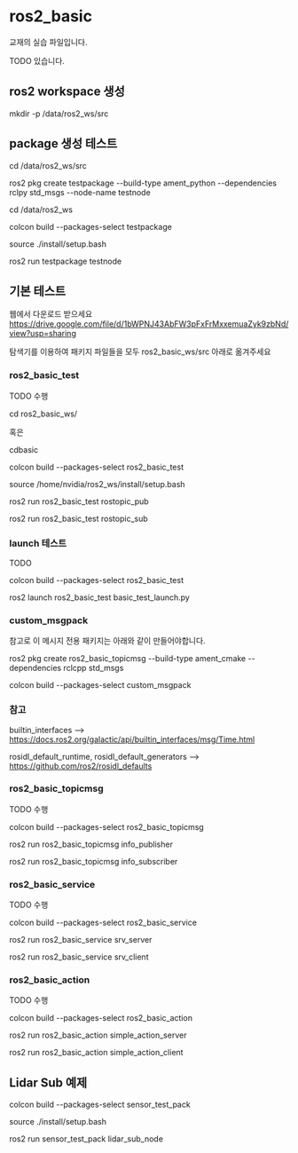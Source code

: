# ros2_basic

교재의 실습 파일입니다.

TODO 있습니다.


## ros2 workspace 생성 

mkdir -p /data/ros2_ws/src


## package 생성 테스트

cd /data/ros2_ws/src

ros2 pkg create testpackage --build-type ament_python --dependencies rclpy std_msgs  --node-name testnode

cd /data/ros2_ws

colcon build --packages-select testpackage

source ./install/setup.bash

ros2 run testpackage testnode

## 기본 테스트

웹에서 다운로드 받으세요
https://drive.google.com/file/d/1bWPNJ43AbFW3pFxFrMxxemuaZyk9zbNd/view?usp=sharing

탐색기를 이용하여 패키지 파일들을 모두 ros2_basic_ws/src 아래로 옮겨주세요

### ros2_basic_test

TODO 수행

cd ros2_basic_ws/ 

혹은

cdbasic

colcon build --packages-select ros2_basic_test

source /home/nvidia/ros2_ws/install/setup.bash

ros2 run ros2_basic_test rostopic_pub

ros2 run ros2_basic_test rostopic_sub


### launch 테스트

TODO

colcon build --packages-select ros2_basic_test

ros2 launch ros2_basic_test basic_test_launch.py


### custom_msgpack

참고로 이 메시지 전용 패키지는 아래와 같이 만들어야합니다.

ros2 pkg create ros2_basic_topicmsg --build-type ament_cmake --dependencies rclcpp std_msgs  


colcon build --packages-select custom_msgpack

### 참고
builtin_interfaces
  --> https://docs.ros2.org/galactic/api/builtin_interfaces/msg/Time.html

rosidl_default_runtime, rosidl_default_generators
  --> https://github.com/ros2/rosidl_defaults

### ros2_basic_topicmsg


TODO 수행

colcon build --packages-select ros2_basic_topicmsg

ros2 run ros2_basic_topicmsg info_publisher

ros2 run ros2_basic_topicmsg info_subscriber

### ros2_basic_service

TODO 수행

colcon build --packages-select ros2_basic_service

ros2 run ros2_basic_service srv_server

ros2 run ros2_basic_service srv_client

### ros2_basic_action

TODO 수행

colcon build --packages-select ros2_basic_action

ros2 run ros2_basic_action simple_action_server

ros2 run ros2_basic_action simple_action_client

## Lidar Sub 예제

colcon build --packages-select sensor_test_pack

source ./install/setup.bash

ros2 run sensor_test_pack lidar_sub_node



